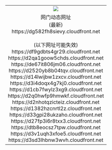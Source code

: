 ﻿<table>
  <tr></tr>
  <tr><td colspan=2 align=center><img src="https://dg582fh8sievy.cloudfront.net/Up/oGate.jpg" /></td></tr>
  <tr><td colspan=2 align=center>网门动态网址<br/>(最新)
<br>https://dg582fh8sievy.cloudfront.net
<br/><br/>(以下网址可能失效)
<br>https://df9gdbts4gr29.cloudfront.net
<br>https://d2qa1goow5chds.cloudfront.net
<br>https://de67it806jm06.cloudfront.net
<br>https://d2520yb8b04tqv.cloudfront.net
<br>https://d14lwijbw1zxcv.cloudfront.net
<br>https://d3i4doqx4g7kj0.cloudfront.net
<br>https://d1cb7fwylz3xg9.cloudfront.net
<br>https://d2q0hwfp9hmwkf.cloudfront.net
<br>https://d2nhotqzicteiz.cloudfront.net
<br>https://d1382hzcnrtl2z.cloudfront.net
<br>https://d33gpi28ukzaho.cloudfront.net
<br>https://d27fp3i6r8txx3.cloudfront.net
<br>https://dtb8eocsz7tpw.cloudfront.net
<br>https://d3v1uqh3xfoe5.cloudfront.net
<br>https://d3sd3lhbnw3wvh.cloudfront.net
    </td>
  </tr>
</table>
